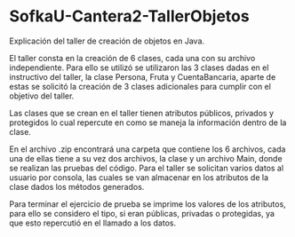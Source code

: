 # SofkaU-Cantera2-TallerObjetos

Explicación del taller de creación de objetos en Java.

El taller consta en la creación de 6 clases, cada una con su archivo independiente.
Para ello se utilizó se utilizaron las 3 clases dadas en el instructivo del taller,
la clase Persona, Fruta y CuentaBancaria, aparte de estas se solicitó la creación de 
3 clases adicionales para cumplir con el objetivo del taller.

Las clases que se crean en el taller tienen atributos públicos, privados y protegidos
lo cual repercute en como se maneja la información dentro de la clase.

En el archivo .zip encontrará una carpeta que contiene los 6 archivos, cada una de ellas 
tiene a su vez dos archivos, la clase y un archivo Main, donde se realizan las pruebas del 
código. Para el taller se solicitan varios datos al usuario por consola, las cuales se van
almacenar en los atributos de la clase dados los métodos generados.

Para terminar el ejercicio de prueba se imprime los valores de los atributos, para ello se 
considero el tipo, si eran públicas, privadas o protegidas, ya que esto repercutió en el 
llamado a los datos.
